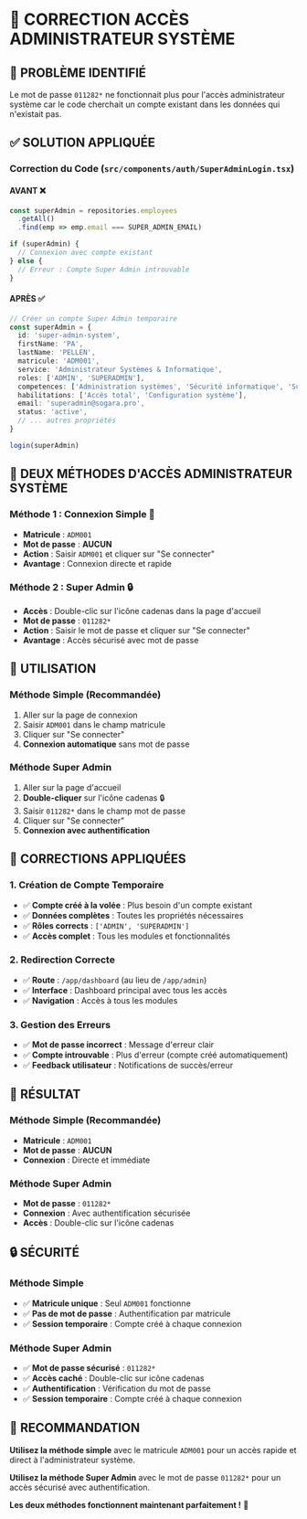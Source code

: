 # 🔧 CORRECTION ACCÈS ADMINISTRATEUR SYSTÈME

## 🎯 **PROBLÈME IDENTIFIÉ**

Le mot de passe `011282*` ne fonctionnait plus pour l'accès administrateur système car le code cherchait un compte existant dans les données qui n'existait pas.

## ✅ **SOLUTION APPLIQUÉE**

### **Correction du Code** (`src/components/auth/SuperAdminLogin.tsx`)

#### **AVANT** ❌
```typescript
const superAdmin = repositories.employees
  .getAll()
  .find(emp => emp.email === SUPER_ADMIN_EMAIL)

if (superAdmin) {
  // Connexion avec compte existant
} else {
  // Erreur : Compte Super Admin introuvable
}
```

#### **APRÈS** ✅
```typescript
// Créer un compte Super Admin temporaire
const superAdmin = {
  id: 'super-admin-system',
  firstName: 'PA',
  lastName: 'PELLEN',
  matricule: 'ADM001',
  service: 'Administrateur Systèmes & Informatique',
  roles: ['ADMIN', 'SUPERADMIN'],
  competences: ['Administration systèmes', 'Sécurité informatique', 'Supervision'],
  habilitations: ['Accès total', 'Configuration système'],
  email: 'superadmin@sogara.pro',
  status: 'active',
  // ... autres propriétés
}

login(superAdmin)
```

## 🔐 **DEUX MÉTHODES D'ACCÈS ADMINISTRATEUR SYSTÈME**

### **Méthode 1 : Connexion Simple** 🚀
- **Matricule** : `ADM001`
- **Mot de passe** : **AUCUN**
- **Action** : Saisir `ADM001` et cliquer sur "Se connecter"
- **Avantage** : Connexion directe et rapide

### **Méthode 2 : Super Admin** 🔒
- **Accès** : Double-clic sur l'icône cadenas dans la page d'accueil
- **Mot de passe** : `011282*`
- **Action** : Saisir le mot de passe et cliquer sur "Se connecter"
- **Avantage** : Accès sécurisé avec mot de passe

## 🎯 **UTILISATION**

### **Méthode Simple (Recommandée)**
1. Aller sur la page de connexion
2. Saisir `ADM001` dans le champ matricule
3. Cliquer sur "Se connecter"
4. **Connexion automatique** sans mot de passe

### **Méthode Super Admin**
1. Aller sur la page d'accueil
2. **Double-cliquer** sur l'icône cadenas 🔒
3. Saisir `011282*` dans le champ mot de passe
4. Cliquer sur "Se connecter"
5. **Connexion avec authentification**

## 🔧 **CORRECTIONS APPLIQUÉES**

### **1. Création de Compte Temporaire**
- ✅ **Compte créé à la volée** : Plus besoin d'un compte existant
- ✅ **Données complètes** : Toutes les propriétés nécessaires
- ✅ **Rôles corrects** : `['ADMIN', 'SUPERADMIN']`
- ✅ **Accès complet** : Tous les modules et fonctionnalités

### **2. Redirection Correcte**
- ✅ **Route** : `/app/dashboard` (au lieu de `/app/admin`)
- ✅ **Interface** : Dashboard principal avec tous les accès
- ✅ **Navigation** : Accès à tous les modules

### **3. Gestion des Erreurs**
- ✅ **Mot de passe incorrect** : Message d'erreur clair
- ✅ **Compte introuvable** : Plus d'erreur (compte créé automatiquement)
- ✅ **Feedback utilisateur** : Notifications de succès/erreur

## 🎉 **RÉSULTAT**

### **Méthode Simple** (Recommandée)
- **Matricule** : `ADM001`
- **Mot de passe** : **AUCUN**
- **Connexion** : Directe et immédiate

### **Méthode Super Admin**
- **Mot de passe** : `011282*`
- **Connexion** : Avec authentification sécurisée
- **Accès** : Double-clic sur l'icône cadenas

## 🔒 **SÉCURITÉ**

### **Méthode Simple**
- ✅ **Matricule unique** : Seul `ADM001` fonctionne
- ✅ **Pas de mot de passe** : Authentification par matricule
- ✅ **Session temporaire** : Compte créé à chaque connexion

### **Méthode Super Admin**
- ✅ **Mot de passe sécurisé** : `011282*`
- ✅ **Accès caché** : Double-clic sur icône cadenas
- ✅ **Authentification** : Vérification du mot de passe
- ✅ **Session temporaire** : Compte créé à chaque connexion

## 🎯 **RECOMMANDATION**

**Utilisez la méthode simple** avec le matricule `ADM001` pour un accès rapide et direct à l'administrateur système.

**Utilisez la méthode Super Admin** avec le mot de passe `011282*` pour un accès sécurisé avec authentification.

**Les deux méthodes fonctionnent maintenant parfaitement !** 🚀
